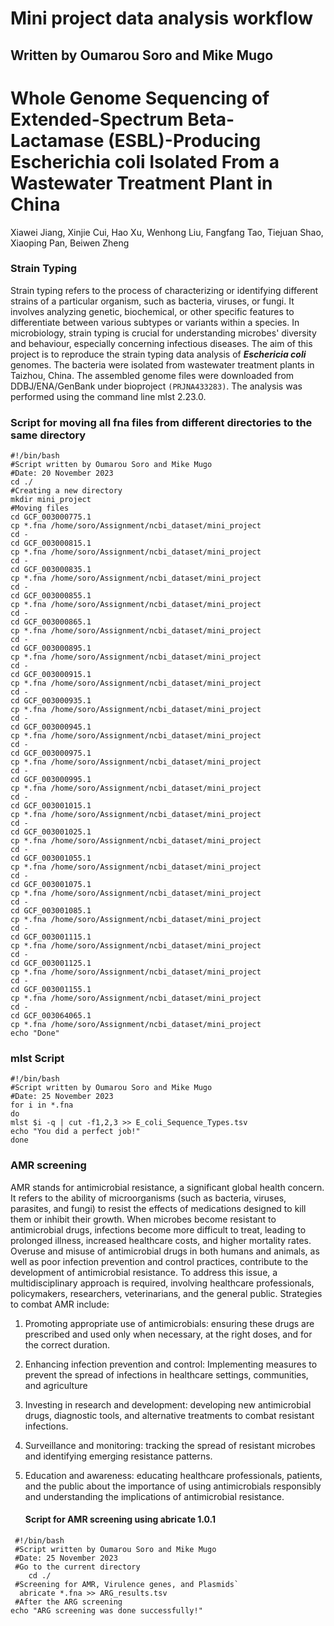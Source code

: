# Mini project data analysis workflow
## Written by Oumarou Soro and Mike Mugo

# Whole Genome Sequencing of Extended-Spectrum Beta-Lactamase (ESBL)-Producing Escherichia coli Isolated From a Wastewater Treatment Plant in China
   Xiawei Jiang, Xinjie Cui, Hao Xu, Wenhong Liu, Fangfang Tao, Tiejuan Shao, Xiaoping Pan, Beiwen Zheng

   ### Strain Typing
Strain typing refers to the process of characterizing or identifying different strains of a particular organism, such as bacteria, viruses, or fungi. It involves analyzing genetic, biochemical, or other specific features to differentiate between various subtypes or variants within a species.
In microbiology, strain typing is crucial for understanding microbes' diversity and behaviour, especially concerning infectious diseases. The aim of this project is to reproduce the strain typing data analysis of _**Eschericia coli**_ genomes. The bacteria were isolated from wastewater treatment plants in Taizhou, China.
The assembled genome files were downloaded from DDBJ/ENA/GenBank under bioproject `(PRJNA433283)`. The analysis was performed using the command line mlst 2.23.0.
  ### Script for moving all fna files from different directories to the same directory
```
#!/bin/bash
#Script written by Oumarou Soro and Mike Mugo
#Date: 20 November 2023
cd ./
#Creating a new directory
mkdir mini_project
#Moving files
cd GCF_003000775.1
cp *.fna /home/soro/Assignment/ncbi_dataset/mini_project
cd -
cd GCF_003000815.1
cp *.fna /home/soro/Assignment/ncbi_dataset/mini_project
cd -
cd GCF_003000835.1
cp *.fna /home/soro/Assignment/ncbi_dataset/mini_project
cd -
cd GCF_003000855.1
cp *.fna /home/soro/Assignment/ncbi_dataset/mini_project
cd -
cd GCF_003000865.1
cp *.fna /home/soro/Assignment/ncbi_dataset/mini_project
cd -
cd GCF_003000895.1
cp *.fna /home/soro/Assignment/ncbi_dataset/mini_project
cd -
cd GCF_003000915.1
cp *.fna /home/soro/Assignment/ncbi_dataset/mini_project
cd -
cd GCF_003000935.1
cp *.fna /home/soro/Assignment/ncbi_dataset/mini_project
cd -
cd GCF_003000945.1
cp *.fna /home/soro/Assignment/ncbi_dataset/mini_project
cd -
cd GCF_003000975.1
cp *.fna /home/soro/Assignment/ncbi_dataset/mini_project
cd -
cd GCF_003000995.1
cp *.fna /home/soro/Assignment/ncbi_dataset/mini_project
cd -
cd GCF_003001015.1
cp *.fna /home/soro/Assignment/ncbi_dataset/mini_project
cd -
cd GCF_003001025.1
cp *.fna /home/soro/Assignment/ncbi_dataset/mini_project
cd -
cd GCF_003001055.1
cp *.fna /home/soro/Assignment/ncbi_dataset/mini_project
cd -
cd GCF_003001075.1
cp *.fna /home/soro/Assignment/ncbi_dataset/mini_project
cd -
cd GCF_003001085.1
cp *.fna /home/soro/Assignment/ncbi_dataset/mini_project
cd -
cd GCF_003001115.1
cp *.fna /home/soro/Assignment/ncbi_dataset/mini_project
cd -
cd GCF_003001125.1
cp *.fna /home/soro/Assignment/ncbi_dataset/mini_project
cd -
cd GCF_003001155.1
cp *.fna /home/soro/Assignment/ncbi_dataset/mini_project
cd -
cd GCF_003064065.1
cp *.fna /home/soro/Assignment/ncbi_dataset/mini_project
echo "Done"
```
  ### mlst Script
```  
#!/bin/bash
#Script written by Oumarou Soro and Mike Mugo
#Date: 25 November 2023  
for i in *.fna
do
mlst $i -q | cut -f1,2,3 >> E_coli_Sequence_Types.tsv
echo "You did a perfect job!"
done

```
  ### AMR screening
AMR stands for antimicrobial resistance, a significant global health concern. It refers to the ability of microorganisms (such as bacteria, viruses, parasites, and fungi) to resist the effects of medications designed to kill them or inhibit their growth.
When microbes become resistant to antimicrobial drugs, infections become more difficult to treat, leading to prolonged illness, increased healthcare costs, and higher mortality rates. Overuse and misuse of antimicrobial drugs in both humans and animals, as well as poor infection prevention and control practices, contribute to the development of antimicrobial resistance.
To address this issue, a multidisciplinary approach is required, involving healthcare professionals, policymakers, researchers, veterinarians, and the general public. Strategies to combat AMR include:

1. Promoting appropriate use of antimicrobials: ensuring these drugs are prescribed and used only when necessary, at the right doses, and for the correct duration.

2. Enhancing infection prevention and control: Implementing measures to prevent the spread of infections in healthcare settings, communities, and agriculture

3. Investing in research and development: developing new antimicrobial drugs, diagnostic tools, and alternative treatments to combat resistant infections.

4. Surveillance and monitoring: tracking the spread of resistant microbes and identifying emerging resistance patterns.

5. Education and awareness: educating healthcare professionals, patients, and the public about the importance of using antimicrobials responsibly and understanding the implications of antimicrobial resistance.
   #### Script for AMR screening using abricate 1.0.1
```  
 #!/bin/bash
 #Script written by Oumarou Soro and Mike Mugo
 #Date: 25 November 2023
 #Go to the current directory
    cd ./
 #Screening for AMR, Virulence genes, and Plasmids`
  abricate *.fna >> ARG_results.tsv
 #After the ARG screening
echo "ARG screening was done successfully!"

```
